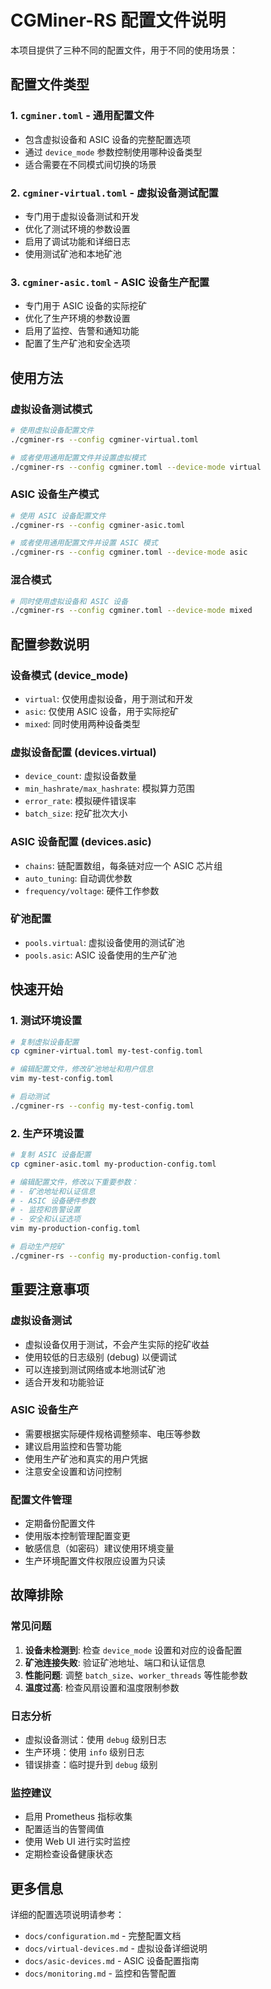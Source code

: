# CGMiner-RS 配置文件说明

本项目提供了三种不同的配置文件，用于不同的使用场景：

## 配置文件类型

### 1. `cgminer.toml` - 通用配置文件
- 包含虚拟设备和 ASIC 设备的完整配置选项
- 通过 `device_mode` 参数控制使用哪种设备类型
- 适合需要在不同模式间切换的场景

### 2. `cgminer-virtual.toml` - 虚拟设备测试配置
- 专门用于虚拟设备测试和开发
- 优化了测试环境的参数设置
- 启用了调试功能和详细日志
- 使用测试矿池和本地矿池

### 3. `cgminer-asic.toml` - ASIC 设备生产配置
- 专门用于 ASIC 设备的实际挖矿
- 优化了生产环境的参数设置
- 启用了监控、告警和通知功能
- 配置了生产矿池和安全选项

## 使用方法

### 虚拟设备测试模式
```bash
# 使用虚拟设备配置文件
./cgminer-rs --config cgminer-virtual.toml

# 或者使用通用配置文件并设置虚拟模式
./cgminer-rs --config cgminer.toml --device-mode virtual
```

### ASIC 设备生产模式
```bash
# 使用 ASIC 设备配置文件
./cgminer-rs --config cgminer-asic.toml

# 或者使用通用配置文件并设置 ASIC 模式
./cgminer-rs --config cgminer.toml --device-mode asic
```

### 混合模式
```bash
# 同时使用虚拟设备和 ASIC 设备
./cgminer-rs --config cgminer.toml --device-mode mixed
```

## 配置参数说明

### 设备模式 (device_mode)
- `virtual`: 仅使用虚拟设备，用于测试和开发
- `asic`: 仅使用 ASIC 设备，用于实际挖矿
- `mixed`: 同时使用两种设备类型

### 虚拟设备配置 (devices.virtual)
- `device_count`: 虚拟设备数量
- `min_hashrate/max_hashrate`: 模拟算力范围
- `error_rate`: 模拟硬件错误率
- `batch_size`: 挖矿批次大小

### ASIC 设备配置 (devices.asic)
- `chains`: 链配置数组，每条链对应一个 ASIC 芯片组
- `auto_tuning`: 自动调优参数
- `frequency/voltage`: 硬件工作参数

### 矿池配置
- `pools.virtual`: 虚拟设备使用的测试矿池
- `pools.asic`: ASIC 设备使用的生产矿池

## 快速开始

### 1. 测试环境设置
```bash
# 复制虚拟设备配置
cp cgminer-virtual.toml my-test-config.toml

# 编辑配置文件，修改矿池地址和用户信息
vim my-test-config.toml

# 启动测试
./cgminer-rs --config my-test-config.toml
```

### 2. 生产环境设置
```bash
# 复制 ASIC 设备配置
cp cgminer-asic.toml my-production-config.toml

# 编辑配置文件，修改以下重要参数：
# - 矿池地址和认证信息
# - ASIC 设备硬件参数
# - 监控和告警设置
# - 安全和认证选项
vim my-production-config.toml

# 启动生产挖矿
./cgminer-rs --config my-production-config.toml
```

## 重要注意事项

### 虚拟设备测试
- 虚拟设备仅用于测试，不会产生实际的挖矿收益
- 使用较低的日志级别 (debug) 以便调试
- 可以连接到测试网络或本地测试矿池
- 适合开发和功能验证

### ASIC 设备生产
- 需要根据实际硬件规格调整频率、电压等参数
- 建议启用监控和告警功能
- 使用生产矿池和真实的用户凭据
- 注意安全设置和访问控制

### 配置文件管理
- 定期备份配置文件
- 使用版本控制管理配置变更
- 敏感信息（如密码）建议使用环境变量
- 生产环境配置文件权限应设置为只读

## 故障排除

### 常见问题
1. **设备未检测到**: 检查 `device_mode` 设置和对应的设备配置
2. **矿池连接失败**: 验证矿池地址、端口和认证信息
3. **性能问题**: 调整 `batch_size`、`worker_threads` 等性能参数
4. **温度过高**: 检查风扇设置和温度限制参数

### 日志分析
- 虚拟设备测试：使用 `debug` 级别日志
- 生产环境：使用 `info` 级别日志
- 错误排查：临时提升到 `debug` 级别

### 监控建议
- 启用 Prometheus 指标收集
- 配置适当的告警阈值
- 使用 Web UI 进行实时监控
- 定期检查设备健康状态

## 更多信息

详细的配置选项说明请参考：
- `docs/configuration.md` - 完整配置文档
- `docs/virtual-devices.md` - 虚拟设备详细说明
- `docs/asic-devices.md` - ASIC 设备配置指南
- `docs/monitoring.md` - 监控和告警配置
